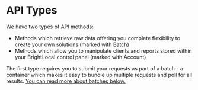 # API Types

We have two types of API methods:

* Methods which retrieve raw data offering you complete flexibility to create your own solutions (marked with Batch)
* Methods which allow you to manipulate clients and reports stored within your BrightLocal control panel (marked with Account)

The first type requires you to submit your requests as part of a batch - a container which makes it easy to bundle up multiple requests and poll for all results. [You can read more about batches below.](#batches)
